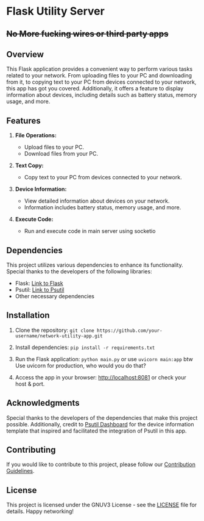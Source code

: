# Flask Utility Server 
## ~~No More fucking wires or third party apps~~

## Overview

This Flask application provides a convenient way to perform various tasks related to your network. From uploading files to your PC and downloading from it, to copying text to your PC from devices connected to your network, this app has got you covered. Additionally, it offers a feature to display information about devices, including details such as battery status, memory usage, and more.

## Features

1. **File Operations:**
   - Upload files to your PC.
   - Download files from your PC.

2. **Text Copy:**
   - Copy text to your PC from devices connected to your network.

3. **Device Information:**
   - View detailed information about devices on your network.
   - Information includes battery status, memory usage, and more.

4. **Execute Code:**
   - Run and execute code in main server using socketio


## Dependencies

This project utilizes various dependencies to enhance its functionality. Special thanks to the developers of the following libraries:

- Flask: [Link to Flask](https://palletsprojects.com/p/flask/)
- Psutil: [Link to Psutil](https://psutil.readthedocs.io/)
- Other necessary dependencies

## Installation
1. Clone the repository:
```git clone https://github.com/your-username/network-utility-app.git```

3. Install dependencies:
```pip install -r requirements.txt```

5. Run the Flask application:
```python main.py```
or use ```uvicorn main:app``` btw Use uvicorn for production, who would you do that?

7. Access the app in your browser: [http://localhost:8081](http://localhost:8080) or check your host & port.

## Acknowledgments
Special thanks to the developers of the dependencies that make this project possible. Additionally, credit to [Psutil Dashboard](https://github.com/gopalcnepal/psutil-dashboard) for the device information template that inspired and facilitated the integration of Psutil in this app.

## Contributing
If you would like to contribute to this project, please follow our [Contribution Guidelines](CONTRIBUTING.md).

## License
This project is licensed under the GNUV3 License - see the [LICENSE](LICENSE) file for details.
Happy networking!